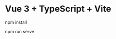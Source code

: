 <!--
 * @Description: 
 * @Author: ZHang jia hui
 * @Date: 2023-03-09 09:52:16
 * @LastEditors: ZHang jia hui
 * @LastEditTime: 2023-03-22 15:10:17
-->
# Vue 3 + TypeScript + Vite
<!-- 安装依赖 -->
npm install 

<!-- 启动服务 -->
npm run serve 